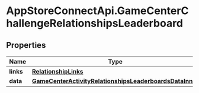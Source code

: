 # AppStoreConnectApi.GameCenterChallengeRelationshipsLeaderboard

## Properties

Name | Type | Description | Notes
------------ | ------------- | ------------- | -------------
**links** | [**RelationshipLinks**](RelationshipLinks.md) |  | [optional] 
**data** | [**GameCenterActivityRelationshipsLeaderboardsDataInner**](GameCenterActivityRelationshipsLeaderboardsDataInner.md) |  | [optional] 


